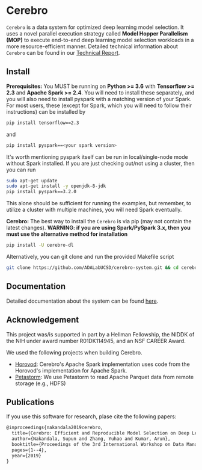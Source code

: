 Cerebro
=======
 
``Cerebro`` is a data system for optimized deep learning model selection. It uses a novel parallel execution strategy
called **Model Hopper Parallelism (MOP)** to execute end-to-end deep learning model selection workloads in a more 
resource-efficient manner. Detailed technical information about ``Cerebro`` can be found in our 
[Technical Report](https://adalabucsd.github.io/papers/TR_2020_Cerebro.pdf).


Install
-------

**Prerequisites:** You MUST be running on **Python >= 3.6** with **Tensorflow >= 2.3** and **Apache Spark >= 2.4**. You will need to install these separately, and you will also need to install pyspark with a matching version of your Spark. For most users, these (except for Spark, which you will need to follow their instructions) can be installed by

```bash
pip install tensorflow==2.3
```
and

```bash
pip install pyspark==<your spark version>
```

It's worth mentioning pyspark itself can be run in local/single-node mode without Spark installed. If you are just checking out/not using a cluster, then you can run 
```bash
sudo apt-get update
sudo apt-get install -y openjdk-8-jdk
pip install pyspark==3.2.0
```
This alone should be sufficient for running the examples, but remember, to utilize a cluster with multiple machines, you will need Spark eventually. 

**Cerebro:** The best way to install the ``Cerebro`` is via pip (may not contain the latest changes). **WARNING: if you are using Spark/PySpark 3.x, then you must use the alternative method for installation** 

```bash
pip install -U cerebro-dl
```

Alternatively, you can git clone and run the provided Makefile script

```bash
git clone https://github.com/ADALabUCSD/cerebro-system.git && cd cerebro-system && make
```



Documentation
-------------

Detailed documentation about the system can be found [here](https://adalabucsd.github.io/cerebro-system/).


Acknowledgement
---------------
This project was/is supported in part by a Hellman Fellowship, the NIDDK of the NIH under award number R01DK114945, and an NSF CAREER Award.

We used the following projects when building Cerebro.
- [Horovod](https://github.com/horovod/horovod): Cerebro's Apache Spark implementation uses code from the Horovod's
 implementation for Apache Spark.
- [Petastorm](https://github.com/uber/petastorm): We use Petastorm to read Apache Parquet data from remote storage
 (e.g., HDFS)  
 
Publications
------------
If you use this software for research, plase cite the following papers:

```latex
@inproceedings{nakandala2019cerebro,
  title={Cerebro: Efficient and Reproducible Model Selection on Deep Learning Systems},
  author={Nakandala, Supun and Zhang, Yuhao and Kumar, Arun},
  booktitle={Proceedings of the 3rd International Workshop on Data Management for End-to-End Machine Learning},
  pages={1--4},
  year={2019}
}

```
